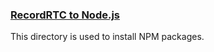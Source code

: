 ### [RecordRTC to Node.js](https://github.com/muaz-khan/RecordRTC/tree/master/RecordRTC-to-Nodejs)

This directory is used to install NPM packages.
